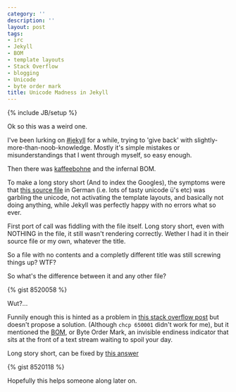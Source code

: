 ```yaml
---
category: ''
description: ''
layout: post
tags:
- irc
- Jekyll
- BOM
- template layouts
- Stack Overflow
- blogging
- Unicode
- byte order mark
title: Unicode Madness in Jekyll
---
```


{% include JB/setup %}

Ok so this was a weird one. 

I've been lurking on [#jekyll](irc://freenote.net/#jekyll) for a while, trying to 'give back' with slightly-more-than-noob-knowledge. Mostly it's simple mistakes or misunderstandings that I went through myself, so easy enough.

Then there was [kaffeebohne](http://blog.koffeingeladen.de/) and the infernal BOM.

To make a long story short (And to index the Googles), the symptoms were that [this source file](https://paste.xinu.at/JEZpi/) in German (i.e. lots of tasty unicode ü's etc) was garbling the unicode, not activating the template layouts, and basically not doing anything, while Jekyll was perfectly happy with no errors what so ever. 

First port of call was fiddling with the file itself. Long story short, even with NOTHING in the file, it still wasn't rendering correctly. Wether I had it in their source file or my own, whatever the title. 

So a file with no contents and a completly different title was still screwing things up? WTF?

So what's the difference between it and any other file?

{% gist 8520058 %}

Wut?...

Funnily enough this is hinted as a problem in [this stack overflow post](http://stackoverflow.com/questions/12467632/jekyll-regeneration-failed-with-unicode-posts) but doesn't propose a solution. (Although `chcp 650001` didn't work for me), but it mentioned the [BOM](http://en.wikipedia.org/wiki/Byte_order_mark), or Byte Order Mark, an invisible endiness indicator that sits at the front of a text stream waiting to spoil your day. 

Long story short, can be fixed by [this answer](http://stackoverflow.com/questions/1068650/using-awk-to-remove-the-byte-order-mark)

{% gist 8520118 %} 

Hopefully this helps someone along later on.
